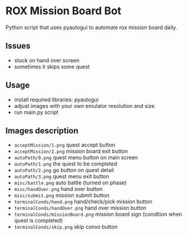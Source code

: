 
# ROX Mission Board Bot
Python script that uses pyautogui to automate rox mission board daily.

## Issues
- stuck on hand over screen
- sometimes it skips some quest

## Usage
- install required libraries: pyautogui
- adjust images with your own emulator resolution and size
- run main.py script

## Images description
- `acceptMission/1.png`
quest accept button
- `acceptMission/2.png`
mission board exit button
- `autoPath/0.png`
quest menu button on main screen
- `autoPath/1.png`
the quest to be completed
- `autoPath/2.png`
go button on quest detail
- `autoPath/3.png`
quest menu exit button
- `misc/battle.png`
auto battle (turned on phase)
- `misc/handOver.png`
hand over button
- `misc/submit.png`
mission submit button
- `terminalConds/hand.png`
hand/check/pick mission button
- `terminalConds/handOver.png`
hand over mission button
- `terminalConds/missionBoard.png`
mission board sign (condition when quest is completed)
- `terminalConds/skip.png`
skip convo button
